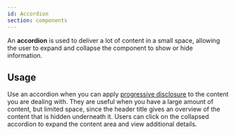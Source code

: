 ```yaml
---
id: Accordion
section: components
---
```


An **accordion** is used to deliver a lot of content in a small space, allowing the user to expand and collapse the component to show or hide information.

## Usage

Use an accordion when you can apply [progressive disclosure](/components/form/design-guidelines#use-progressive-disclosure) to the content you are dealing with. They are useful when you have a large amount of content, but limited space, since the header title gives an overview of the content that is hidden underneath it. Users can click on the collapsed accordion to expand the content area and view additional details.


